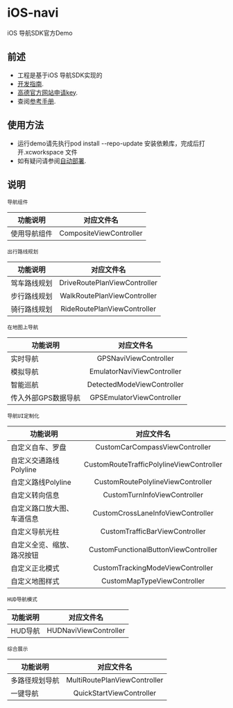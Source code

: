 # iOS-navi
iOS 导航SDK官方Demo

## 前述 ##

- 工程是基于iOS 导航SDK实现的
- [开发指南](http://lbs.amap.com/api/ios-navi-sdk/summary/).
- [高德官方网站申请key](http://lbs.amap.com/api/ios-navi-sdk/guide/create-project/get-key).
- 查阅[参考手册](http://a.amap.com/lbs/static/unzip/iOS_Navi_Doc/index.html).

## 使用方法 ##

- 运行demo请先执行pod install --repo-update 安装依赖库，完成后打开.xcworkspace 文件
- 如有疑问请参阅[自动部署](http://lbs.amap.com/api/ios-navi-sdk/guide/create-project/cocoapods).


## 说明 ##

`导航组件`

| 功能说明 | 对应文件名 |
| -----|:-----:|
|使用导航组件|CompositeViewController|


`出行路线规划`

| 功能说明 | 对应文件名 |
| -----|:-----:|
|驾车路线规划|DriveRoutePlanViewController|
|步行路线规划|WalkRoutePlanViewController|
|骑行路线规划|RideRoutePlanViewController|


`在地图上导航`

| 功能说明 | 对应文件名 |
| -----|:-----:|
|实时导航|GPSNaviViewController|
|模拟导航|EmulatorNaviViewController|
|智能巡航|DetectedModeViewController|
|传入外部GPS数据导航|GPSEmulatorViewController|


`导航UI定制化`

| 功能说明 | 对应文件名 |
| -----|:-----:|
|自定义自车、罗盘|CustomCarCompassViewController|
|自定义交通路线Polyline|CustomRouteTrafficPolylineViewController|
|自定义路线Polyline|CustomRoutePolylineViewController|
|自定义转向信息|CustomTurnInfoViewController|
|自定义路口放大图、车道信息|CustomCrossLaneInfoViewController|
|自定义导航光柱|CustomTrafficBarViewController|
|自定义全览、缩放、路况按钮|CustomFunctionalButtonViewController|
|自定义正北模式|CustomTrackingModeViewController|
|自定义地图样式|CustomMapTypeViewController|


`HUD导航模式`

| 功能说明 | 对应文件名 |
| -----|:-----:|
|HUD导航|HUDNaviViewController|


`综合展示`

| 功能说明 | 对应文件名 |
| -----|:-----:|
|多路径规划导航|MultiRoutePlanViewController|
|一键导航|QuickStartViewController|

